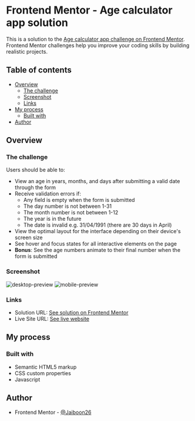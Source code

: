 # Frontend Mentor - Age calculator app solution

This is a solution to the [Age calculator app challenge on Frontend Mentor](https://www.frontendmentor.io/challenges/age-calculator-app-dF9DFFpj-Q). Frontend Mentor challenges help you improve your coding skills by building realistic projects. 

## Table of contents

- [Overview](#overview)
  - [The challenge](#the-challenge)
  - [Screenshot](#screenshot)
  - [Links](#links)
- [My process](#my-process)
  - [Built with](#built-with)
- [Author](#author)

## Overview

### The challenge

Users should be able to:

- View an age in years, months, and days after submitting a valid date through the form
- Receive validation errors if:
  - Any field is empty when the form is submitted
  - The day number is not between 1-31
  - The month number is not between 1-12
  - The year is in the future
  - The date is invalid e.g. 31/04/1991 (there are 30 days in April)
- View the optimal layout for the interface depending on their device's screen size
- See hover and focus states for all interactive elements on the page
- **Bonus**: See the age numbers animate to their final number when the form is submitted

### Screenshot

![desktop-preview](https://github.com/Jaiboon26/Age_calculator/assets/133299258/3b243cf2-1f84-4e56-ba93-d72b0688be9c)
![mobile-preview](https://github.com/Jaiboon26/Age_calculator/assets/133299258/601e1136-4f53-4633-9c50-6cd0587b3afe)

### Links

- Solution URL: [See solution on Frontend Mentor](https://www.frontendmentor.io/solutions/agecalculatorresposive-lUD6nr46BH)
- Live Site URL: [See live website](https://jaiboon26.github.io/Age_calculator/)

## My process

### Built with

- Semantic HTML5 markup
- CSS custom properties
- Javascript

## Author

- Frontend Mentor - [@Jaiboon26](https://www.frontendmentor.io/profile/Jaiboon26)
